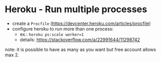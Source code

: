 

# Heroku - Run multiple processes

- create a `Procfile` (https://devcenter.heroku.com/articles/procfile)
- configure heroku to run more than one process:
  - ex.: `heroku ps:scale worker=1`
  - details: https://stackoverflow.com/a/22991644/11298742

note: it is possible to have as many as you want but free account allows max 2.

